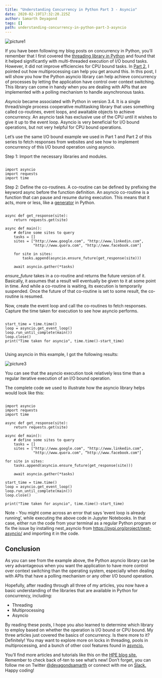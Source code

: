 ```yaml
---
title: "Understanding Concurrency in Python Part 3 - Asyncio"
date: 2020-02-19T17:32:20.225Z
author: Samarth Deyagond 
tags: []
path: understanding-concurrency-in-python-part-3-asyncio
---
```

![picture1](https://hpe-developer-portal.s3.amazonaws.com/uploads/media/2020/1/picture1-1582323160514.png)

If you have been following my blog posts on concurrency in Python, you’ll remember that I first covered the [threading library in Python](https://developer.hpe.com/blog/understanding-concurrency-in-python-part-1-threading) and found that it helped significantly with multi-threaded execution of I/O bound tasks. However, it did not improve efficiencies for CPU bound tasks. In [Part 2](https://developer.hpe.com/blog/understanding-concurrency-in-python-part-2-multiprocessing), I pointed out how multiprocessing can help you get around this. In this post, I will show you how the Python asyncio library can help achieve concurrency of processes by letting the application have control over context switching. This library can come in handy when you are dealing with APIs that are implemented with a polling mechanism to handle asynchronous tasks. 

*Asyncio* became associated with Python in version 3.4. It is a single thread/single process cooperative multitasking library that uses something called co-routines, event loops, and awaitable objects to achieve concurrency. An asyncio task has exclusive use of the CPU until it wishes to give it up to the event loop. Asyncio is very beneficial for I/O bound operations, but not very helpful for CPU bound operations.

Let’s use the same I/O bound example we used in Part 1 and Part 2 of this series to fetch responses from websites and see how to implement concurrency of this I/O bound operation using asyncio.

Step 1: Import the necessary libraries and modules.


```

import asyncio
import requests
import time

```

Step 2: Define the co-routines. A co-routine can be defined by prefixing the keyword async before the function definition. An asyncio co-routine is a function that can pause and resume during execution. This means that it acts, more or less, like a [generator](https://wiki.python.org/moin/Generators) in Python.


```

async def get_response(site):
    return requests.get(site)

async def main():
    # define some sites to query
    tasks = []
    sites = ["http://www.google.com", "http://www.linkedin.com",
             "http://www.quora.com", "http://www.facebook.com"]

    for site in sites:
        tasks.append(asyncio.ensure_future(get_response(site)))
    
    await asyncio.gather(*tasks)

```

*ensure_future* takes in a co-routine and returns the future version of it. Basically, it assumes that a result will eventually be given to it at some point in time. And while a co-routine is waiting, its execution is temporarily suspended. Once the future of that co-routine is set to some result, the co-routine is resumed.

Now, create the event loop and call the co-routines to fetch responses. Capture the time taken for execution to see how asyncio performs.


```

start_time = time.time()
loop = asyncio.get_event_loop()
loop.run_until_complete(main())
loop.close()
print("Time taken for asyncio", time.time()-start_time)


```

Using asyncio in this example, I got the following results:


![picture3](https://hpe-developer-portal.s3.amazonaws.com/uploads/media/2020/1/picture3-1582323145443.png)

You can see that the asyncio execution took relatively less time than a regular iterative execution of an I/O bound operation.


The complete code we used to illustrate how the asyncio library helps would look like this:


```

import asyncio
import requests
import time

async def get_response(site):
    return requests.get(site)

async def main():
    # define some sites to query
    tasks = []
    sites = ["http://www.google.com", "http://www.linkedin.com",
             "http://www.quora.com", “http://www.facebook.com"]

for site in sites:
    tasks.append(asyncio.ensure_future(get_response(site)))

    await asyncio.gather(*tasks)

start_time = time.time()
loop = asyncio.get_event_loop()
loop.run_until_complete(main())
loop.close()

print("Time taken for asyncio", time.time()-start_time)

```

Note - You might come across an error that says ‘event loop is already running’, while executing the above code in Jupyter Notebooks. In that case, either run the code from your terminal as a regular Python program or fix the issue by installing nest_asyncio from https://pypi.org/project/nest-asyncio/ and importing it in the code.

## Conclusion

As you can see from the example above, the Python asyncio library can be very advantageous when you want the application to have more control over context switching than the operating system, especially when dealing with APIs that have a polling mechanism or any other I/O bound operation. 

Hopefully, after reading through all three of my articles, you now have a basic understanding of the libraries that are available in Python for concurrency, including:

- Threading
- Multiprocessing
- Asyncio

By reading these posts, I hope you also learned to determine which library to employ based on whether the operation is I/O bound or CPU bound. My three articles just covered the basics of concurrency. Is there more to it? Definitely! You may want to explore more on locks in threading, pools in multiprocessing, and a bunch of other cool features found in [asyncio.](https://docs.python.org/3/library/asyncio.html)  

You’ll find more articles and tutorials like this on the [HPE blog site.](https://developer.hpe.com/blog) Remember to check back of-ten to see what’s new! Don’t forget, you can follow me on Twitter [@deyagondsamarth](https://twitter.com/deyagondsamarth) or connect with me on [Slack.](https://hpedev.slack.com/?redir=%2Fteam%2FUQM0ZTE1F) Happy coding!

